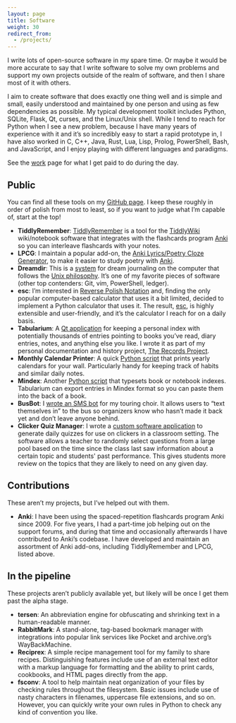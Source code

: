 ```yaml
---
layout: page
title: Software
weight: 30
redirect_from:
  - /projects/
---
```


I write lots of open-source software in my spare time.
Or maybe it would be more accurate to say
    that I write software to solve my own problems
    and support my own projects outside of the realm of software,
    and then I share most of it with others.

I aim to create software that does exactly one thing well
    and is simple and small,
    easily understood and maintained by one person
    and using as few dependencies as possible.
My typical development toolkit includes
    Python, SQLite, Flask, Qt, curses, and the Linux/Unix shell.
While I tend to reach for Python when I see a new problem,
    because I have many years of experience with it
    and it’s so incredibly easy to start a rapid prototype in,
    I have also worked in
    C, C++, Java, Rust, Lua, Lisp, Prolog, PowerShell, Bash, and JavaScript,
    and I enjoy playing with different languages and paradigms.

See the [work](/work) page for what I get paid to do during the day.


Public
------

You can find all these tools on my [GitHub page](https://github.com/sobjornstad).
I keep these roughly in order of polish from most to least,
    so if you want to judge what I’m capable of, start at the top!

* **TiddlyRemember**:
  [TiddlyRemember](https://sobjornstad.github.io/TiddlyRemember)
  is a tool for the [TiddlyWiki](https://tiddlywiki.com) wiki/notebook software
  that integrates with the flashcards program [Anki](https://apps.ankiweb.net)
  so you can interleave flashcards with your notes.
* **LPCG**:
  I maintain a popular add-on, the
  [Anki Lyrics/Poetry Cloze Generator](https://ankilpcg.readthedocs.io/en/latest/),
  to make it easier to study poetry with [Anki](https://apps.ankiweb.net).
* **Dreamdir**:
  This is a [system](https://github.com/sobjornstad/dreamdir)
  for dream journaling on the computer
  that follows the [Unix philosophy](https://en.wikipedia.org/wiki/Unix_philosophy).
  It’s one of my favorite pieces of software
  (other top contenders: Git, vim, PowerShell, ledger).
* **esc**:
  I’m interested in [Reverse Polish Notation](https://en.wikipedia.org/wiki/Reverse_Polish_notation)
  and, finding the only popular computer-based calculator that uses it a bit limited,
  decided to implement a Python calculator that uses it.
  The result, [esc](https://esc-calc.readthedocs.io/en/latest/),
  is highly extensible and user-friendly,
  and it’s the calculator I reach for on a daily basis.
* **Tabularium**:
  A [Qt application](https://github.com/sobjornstad/tabularium)
  for keeping a personal index with potentially thousands of entries
  pointing to books you’ve read, diary entries, notes, and anything else you like.
  I wrote it as part of my personal documentation and history project,
  [The Records Project](http://www.thetechnicalgeekery.com/2014/11/the-records-project-a-study-of-paper-vs-computers/).
* **Monthly Calendar Printer**:
  A quick [Python script](https://github.com/sobjornstad/monthly-calendar-printer)
  that prints yearly calendars for your wall.
  Particularly handy for keeping track of habits and similar daily notes.
* **Mindex**:
  Another [Python script](https://github.com/sobjornstad/mindex)
  that typesets book or notebook indexes.
  Tabularium can export entries in Mindex format
  so you can paste them into the back of a book.
* **BusBot**:
  I [wrote an SMS bot](https://github.com/sobjornstad/BusBot) for my touring choir.
  It allows users to “text themselves in” to the bus
  so organizers know who hasn’t made it back yet
  and don’t leave anyone behind.
* **Clicker Quiz Manager**:
  I wrote a [custom software application](https://github.com/sobjornstad/clicker-quiz-manager)
  to generate daily quizzes for use on clickers in a classroom setting.
  The software allows a teacher to randomly select questions from a large pool
  based on the time since the class last saw information about a certain topic
  and students' past performance.
  This gives students more review on the topics
  that they are likely to need on any given day.


Contributions
-------------

These aren’t my projects, but I’ve helped out with them.

* **Anki**: I have been using the spaced-repetition flashcards program Anki since 2009.
  For five years, I had a part-time job helping out on the support forums,
  and during that time and occasionally afterwards I have contributed to Anki’s codebase.
  I have developed and maintain an assortment of Anki add-ons,
  including TiddlyRemember and LPCG, listed above.


In the pipeline
---------------

These projects aren’t publicly available yet,
    but likely will be once I get them past the alpha stage.

* **tersen**:
  An abbreviation engine for obfuscating and shrinking text
  in a human-readable manner.
* **RabbitMark**:
  A stand-alone, tag-based bookmark manager
  with integrations into popular link services
  like Pocket and archive.org’s WayBackMachine.
* **Reciprex**:
  A simple recipe management tool for my family to share recipes.
  Distinguishing features include use of an external text editor
  with a markup language for formatting
  and the ability to print cards, cookbooks, and HTML pages directly from the app.
* **fsconv**:
  A tool to help maintain neat organization of your files
  by checking rules throughout the filesystem.
  Basic issues include use of nasty characters in filenames,
  uppercase file extensions,
  and so on.
  However, you can quickly write your own rules in Python
  to check any kind of convention you like.

